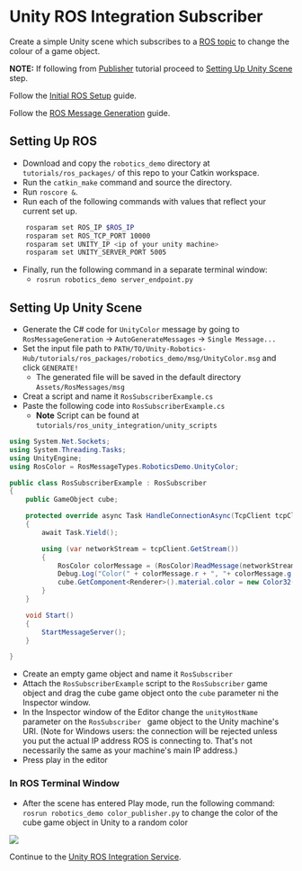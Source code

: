 # Unity ROS Integration Subscriber

Create a simple Unity scene which subscribes to a [ROS topic](http://wiki.ros.org/ROS/Tutorials/UnderstandingTopics#ROS_Topics) to change the colour of a game object.

**NOTE:** If following from [Publisher](publisher.md) tutorial proceed to [Setting Up Unity Scene](subscriber.md#setting-up-unity-scene) step.

Follow the [Initial ROS Setup](setup.md) guide.

Follow the [ROS Message Generation](https://github.com/Unity-Technologies/Unity-Robotics-Hub/blob/master/tutorials/unity_ros_message_generation/message_generation_tutorial.md) guide.

## Setting Up ROS
- Download and copy the `robotics_demo` directory at `tutorials/ros_packages/` of this repo to your Catkin workspace.
- Run the `catkin_make` command and source the directory.
- Run `roscore &`.
- Run each of the following commands with values that reflect your current set up.

```bash
    rosparam set ROS_IP $ROS_IP
    rosparam set ROS_TCP_PORT 10000
    rosparam set UNITY_IP <ip of your unity machine>
    rosparam set UNITY_SERVER_PORT 5005
```

- Finally, run the following command in a separate terminal window:
	- `rosrun robotics_demo server_endpoint.py`


## Setting Up Unity Scene
- Generate the C# code for `UnityColor` message by going to `RosMessageGeneration` -> `AutoGenerateMessages` -> `Single Message...`
- Set the input file path to `PATH/TO/Unity-Robotics-Hub/tutorials/ros_packages/robotics_demo/msg/UnityColor.msg` and click `GENERATE!`
    - The generated file will be saved in the default directory `Assets/RosMessages/msg`
- Creat a script and name it `RosSubscriberExample.cs`
- Paste the following code into `RosSubscriberExample.cs`
	- **Note** Script can be found at `tutorials/ros_unity_integration/unity_scripts`

```csharp
using System.Net.Sockets;
using System.Threading.Tasks;
using UnityEngine;
using RosColor = RosMessageTypes.RoboticsDemo.UnityColor;

public class RosSubscriberExample : RosSubscriber
{
    public GameObject cube;

    protected override async Task HandleConnectionAsync(TcpClient tcpClient)
    {
        await Task.Yield();

        using (var networkStream = tcpClient.GetStream())
        {
            RosColor colorMessage = (RosColor)ReadMessage(networkStream, new RosColor());
            Debug.Log("Color(" + colorMessage.r + ", "+ colorMessage.g + ", "+ colorMessage.b + ", "+ colorMessage.a +")");
            cube.GetComponent<Renderer>().material.color = new Color32((byte)colorMessage.r, (byte)colorMessage.g, (byte)colorMessage.b, (byte)colorMessage.a);
        }
    }

    void Start()
    {
        StartMessageServer();
    }

}
```

- Create an empty game object and name it `RosSubscriber`
- Attach the `RosSubscriberExample` script to the `RosSubscriber` game object and drag the cube game object onto the `cube` parameter ni the Inspector window.
- In the Inspector window of the Editor change the `unityHostName` parameter on the `RosSubscriber ` game object to the Unity machine's URI. (Note for Windows users: the connection will be rejected unless you put the actual IP address ROS is connecting to. That's not necessarily the same as your machine's main IP address.)
- Press play in the editor

### In ROS Terminal Window
- After the scene has entered Play mode, run the following command: `rosrun robotics_demo color_publisher.py` to change the color of the cube game object in Unity to a random color

![](images/tcp_2.gif)

Continue to the [Unity ROS Integration Service](service.md).